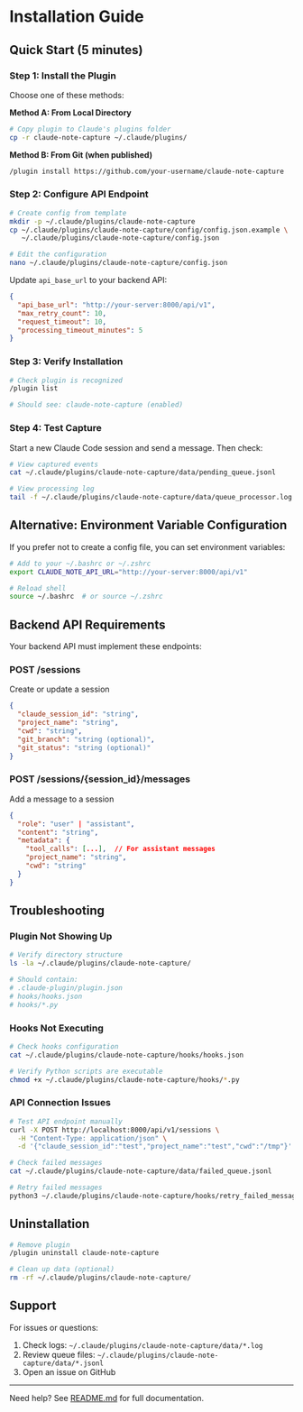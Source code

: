 # Installation Guide

## Quick Start (5 minutes)

### Step 1: Install the Plugin

Choose one of these methods:

**Method A: From Local Directory**
```bash
# Copy plugin to Claude's plugins folder
cp -r claude-note-capture ~/.claude/plugins/
```

**Method B: From Git (when published)**
```bash
/plugin install https://github.com/your-username/claude-note-capture
```

### Step 2: Configure API Endpoint

```bash
# Create config from template
mkdir -p ~/.claude/plugins/claude-note-capture
cp ~/.claude/plugins/claude-note-capture/config/config.json.example \
   ~/.claude/plugins/claude-note-capture/config.json

# Edit the configuration
nano ~/.claude/plugins/claude-note-capture/config.json
```

Update `api_base_url` to your backend API:

```json
{
  "api_base_url": "http://your-server:8000/api/v1",
  "max_retry_count": 10,
  "request_timeout": 10,
  "processing_timeout_minutes": 5
}
```

### Step 3: Verify Installation

```bash
# Check plugin is recognized
/plugin list

# Should see: claude-note-capture (enabled)
```

### Step 4: Test Capture

Start a new Claude Code session and send a message. Then check:

```bash
# View captured events
cat ~/.claude/plugins/claude-note-capture/data/pending_queue.jsonl

# View processing log
tail -f ~/.claude/plugins/claude-note-capture/data/queue_processor.log
```

## Alternative: Environment Variable Configuration

If you prefer not to create a config file, you can set environment variables:

```bash
# Add to your ~/.bashrc or ~/.zshrc
export CLAUDE_NOTE_API_URL="http://your-server:8000/api/v1"

# Reload shell
source ~/.bashrc  # or source ~/.zshrc
```

## Backend API Requirements

Your backend API must implement these endpoints:

### POST /sessions
Create or update a session
```json
{
  "claude_session_id": "string",
  "project_name": "string",
  "cwd": "string",
  "git_branch": "string (optional)",
  "git_status": "string (optional)"
}
```

### POST /sessions/{session_id}/messages
Add a message to a session
```json
{
  "role": "user" | "assistant",
  "content": "string",
  "metadata": {
    "tool_calls": [...],  // For assistant messages
    "project_name": "string",
    "cwd": "string"
  }
}
```

## Troubleshooting

### Plugin Not Showing Up

```bash
# Verify directory structure
ls -la ~/.claude/plugins/claude-note-capture/

# Should contain:
# .claude-plugin/plugin.json
# hooks/hooks.json
# hooks/*.py
```

### Hooks Not Executing

```bash
# Check hooks configuration
cat ~/.claude/plugins/claude-note-capture/hooks/hooks.json

# Verify Python scripts are executable
chmod +x ~/.claude/plugins/claude-note-capture/hooks/*.py
```

### API Connection Issues

```bash
# Test API endpoint manually
curl -X POST http://localhost:8000/api/v1/sessions \
  -H "Content-Type: application/json" \
  -d '{"claude_session_id":"test","project_name":"test","cwd":"/tmp"}'

# Check failed messages
cat ~/.claude/plugins/claude-note-capture/data/failed_queue.jsonl

# Retry failed messages
python3 ~/.claude/plugins/claude-note-capture/hooks/retry_failed_messages.py
```

## Uninstallation

```bash
# Remove plugin
/plugin uninstall claude-note-capture

# Clean up data (optional)
rm -rf ~/.claude/plugins/claude-note-capture/
```

## Support

For issues or questions:
1. Check logs: `~/.claude/plugins/claude-note-capture/data/*.log`
2. Review queue files: `~/.claude/plugins/claude-note-capture/data/*.jsonl`
3. Open an issue on GitHub

---

Need help? See [README.md](README.md) for full documentation.
